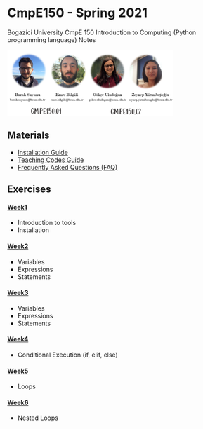 # CmpE150 - Spring 2021

Bogazici University CmpE 150 Introduction to Computing (Python programming language) Notes

<img width="75%" src="figures/team-fixed.png" />

## Materials

* [Installation Guide](InstallationGuide.md)
* [Teaching Codes Guide](TeachingCodesGuide.md)
* [Frequently Asked Questions (FAQ)](FrequentlyAskedQuestions%20(FAQ).md)

## Exercises

#### [Week1](week01/)
* Introduction to tools 
* Installation 

#### [Week2](week02/)
* Variables
* Expressions
* Statements

#### [Week3](week03/)
* Variables
* Expressions
* Statements

#### [Week4](week04/)
* Conditional Execution (if, elif, else)

#### [Week5](week05/)
* Loops

#### [Week6](week06/)
* Nested Loops


